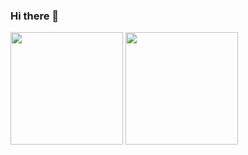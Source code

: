 ### Hi there 👋

<img height="180em" src="https://github-readme-stats.vercel.app/api?username=adnadotpy&show_icons=true&theme=dark&include_all_commits=true&count_private=true"/>
  <img height="180em" src="https://github-readme-stats.vercel.app/api/top-langs/?username=adnadotpy&layout=compact&langs_count=7&theme=dark"/>
